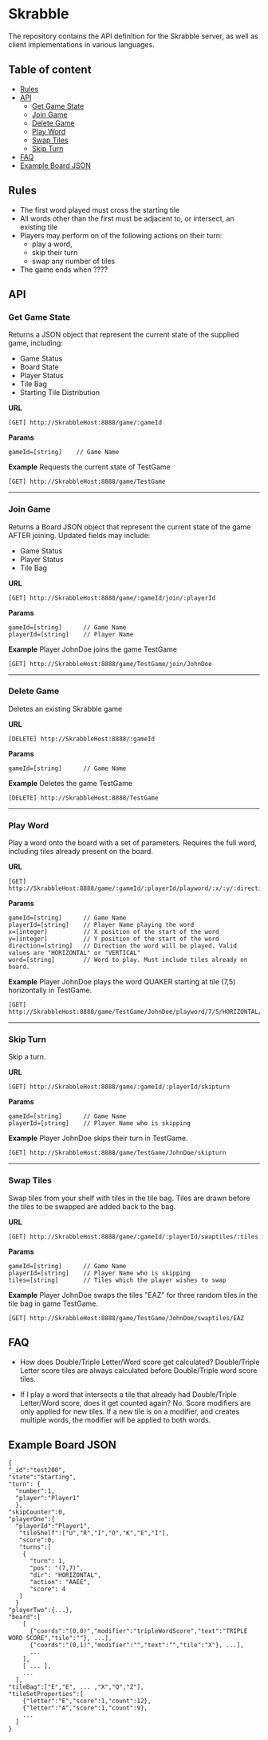 # Skrabble
The repository contains the API definition for the Skrabble server, as well as client implementations in various languages.

## Table of content

- [Rules](#rules)
- [API](#api)
    - [Get Game State](#get-game-state)
    - [Join Game](#join-game)
    - [Delete Game](#delete-game)
    - [Play Word](#play-word)
    - [Swap Tiles](#swap-tiles)
    - [Skip Turn](#skip-turn)
- [FAQ](#faq)
- [Example Board JSON](#example-board-json)

## Rules
- The first word played must cross the starting tile
- All words other than the first must be adjacent to, or intersect, an existing tile
- Players may perform on of the following actions on their turn:
  - play a word, 
  - skip their turn
  - swap any number of tiles
- The game ends when ????


## API

### Get Game State 

  Returns a JSON object that represent the current state of the supplied game, including:
  - Game Status
  - Board State
  - Player Status
  - Tile Bag
  - Starting Tile Distribution
  
**URL**
```
[GET] http://SkrabbleHost:8888/game/:gameId
```
**Params**
```
gameId=[string]    // Game Name
```
**Example**
Requests the current state of TestGame
```url
[GET] http://SkrabbleHost:8888/game/TestGame
```

----  
### Join Game
  Returns a Board JSON object that represent the current state of the game AFTER joining. Updated fields may include:
  - Game Status
  - Player Status
  - Tile Bag
  
**URL**
```
[GET] http://SkrabbleHost:8888/game/:gameId/join/:playerId
```
**Params**
```
gameId=[string]      // Game Name
playerId=[string]    // Player Name
```
**Example**
Player JohnDoe joins the game TestGame
```url
[GET] http://SkrabbleHost:8888/game/TestGame/join/JohnDoe
```  

----
### Delete Game
  Deletes an existing Skrabble game
  
**URL**
```
[DELETE] http://SkrabbleHost:8888/:gameId
```
**Params**
```
gameId=[string]      // Game Name
```
**Example**
Deletes the game TestGame
```url
[DELETE] http://SkrabbleHost:8888/TestGame
```

----  
### Play Word
  Play a word onto the board with a set of parameters. Requires the full word, including tiles already present on the board.
  
**URL**
```
[GET] http://SkrabbleHost:8888/game/:gameId/:playerId/playword/:x/:y/:direction/:word
```
**Params**
```
gameId=[string]      // Game Name
playerId=[string]    // Player Name playing the word
x=[integer]          // X position of the start of the word
y=[integer]          // Y position of the start of the word
direction=[string]   // Direction the word will be played. Valid values are "HORIZONTAL" or "VERTICAL"
word=[string]        // Word to play. Must include tiles already on board.
```
**Example**
Player JohnDoe plays the word QUAKER starting at tile (7,5) horizontally in TestGame.
```url
[GET] http://SkrabbleHost:8888/game/TestGame/JohnDoe/playword/7/5/HORIZONTAL/QUAKER
```

----  
### Skip Turn
  Skip a turn.
  
**URL**
```
[GET] http://SkrabbleHost:8888/game/:gameId/:playerId/skipturn
```
**Params**
```
gameId=[string]      // Game Name
playerId=[string]    // Player Name who is skipping
```
**Example**
Player JohnDoe skips their turn in TestGame.
```url
[GET] http://SkrabbleHost:8888/game/TestGame/JohnDoe/skipturn
```

----
### Swap Tiles
  Swap tiles from your shelf with tiles in the tile bag. Tiles are drawn before the tiles to be swapped are added back to the bag.
  
**URL**
```
[GET] http://SkrabbleHost:8888/game/:gameId/:playerId/swaptiles/:tiles
```
**Params**
```
gameId=[string]      // Game Name
playerId=[string]    // Player Name who is skipping
tiles=[string]       // Tiles which the player wishes to swap
```
**Example**
Player JohnDoe swaps the tiles "EAZ" for three random tiles in the tile bag in game TestGame.
```url
[GET] http://SkrabbleHost:8888/game/TestGame/JohnDoe/swaptiles/EAZ
```

## FAQ
* How does Double/Triple Letter/Word score get calculated?
  Double/Triple Letter score tiles are always calculated before Double/Triple word score tiles. 

* If I play a word that intersects a tile that already had Double/Triple Letter/Word score, does it get counted again?
  No. Score modifiers are only applied for new tiles. If a new tile is on a modifier, and creates  multiple words, the modifier will be applied to both words. 
  

## Example Board JSON
  ```
  {
  "_id":"test200",
  "state":"Starting",
  "turn": {
    "number":1,
    "player":"Player1"
    },
  "skipCounter":0,
  "playerOne":{
    "playerId":"Player1",
     "tileShelf":["U","R","I","O","K","E","I"],
     "score":0,
     "turns":[
      {
        "turn": 1,
        "pos": "(7,7)",
        "dir": "HORIZONTAL",
        "action": "AAEE",
        "score": 4
     ]
    }
  "playerTwo":{...},
  "board":[
      [
        {"coords":"(0,0)","modifier":"tripleWordScore","text":"TRIPLE WORD SCORE","tile":""}, ...],
        {"coords":"(0,1)","modifier":"","text":"","tile":"X"}, ...],
        ...
      ],
      [ ... ],
      ...
    ],
  "tileBag":["E","E", ... ,"X","Q","Z"],
  "tileSetProperties":[
      {"letter":"E","score":1,"count":12},
      {"letter":"A","score":1,"count":9},
      ...
    ]
  }
  ```
